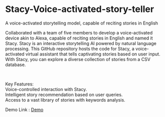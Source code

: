 # Stacy-Voice-activated-story-teller
A voice-activated storytelling model, capable of reciting stories in English

Collaborated with a team of five members to develop a voice-activated device akin to Alexa, capable of reciting stories in English and named it Stacy. Stacy is an interactive storytelling AI powered by natural language processing. This GitHub repository hosts the code for Stacy, a voice-activated virtual assistant that tells captivating stories based on user input. With Stacy, you can explore a diverse collection of stories from a CSV database.

<br>

Key Features:
<br>
Voice-controlled interaction with Stacy.<br>
Intelligent story recommendation based on user queries.<br>
Access to a vast library of stories with keywords analysis.<br>

Demo Link : <a href="https://drive.google.com/file/d/1aooSOKk1Mrc8Tg2RALOMtRX5vsNAsNaV/view?usp=sharing" target="_blank">Demo 
